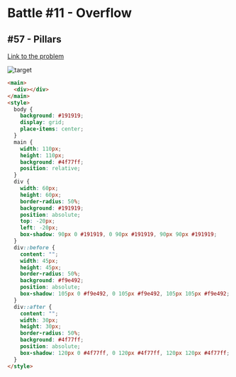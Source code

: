 # Battle #11 - Overflow

## #57 - Pillars

[Link to the problem](https://cssbattle.dev/play/57)

![target](https://cssbattle.dev/targets/57.png)

```html
<main>
  <div></div>
</main>
<style>
  body {
    background: #191919;
    display: grid;
    place-items: center;
  }
  main {
    width: 110px;
    height: 110px;
    background: #4f77ff;
    position: relative;
  }
  div {
    width: 60px;
    height: 60px;
    border-radius: 50%;
    background: #191919;
    position: absolute;
    top: -20px;
    left: -20px;
    box-shadow: 90px 0 #191919, 0 90px #191919, 90px 90px #191919;
  }
  div::before {
    content: "";
    width: 45px;
    height: 45px;
    border-radius: 50%;
    background: #f9e492;
    position: absolute;
    box-shadow: 105px 0 #f9e492, 0 105px #f9e492, 105px 105px #f9e492;
  }
  div::after {
    content: "";
    width: 30px;
    height: 30px;
    border-radius: 50%;
    background: #4f77ff;
    position: absolute;
    box-shadow: 120px 0 #4f77ff, 0 120px #4f77ff, 120px 120px #4f77ff;
  }
</style>
```
